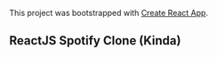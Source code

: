 This project was bootstrapped with [Create React App](https://github.com/facebook/create-react-app).


## ReactJS Spotify Clone (Kinda)
